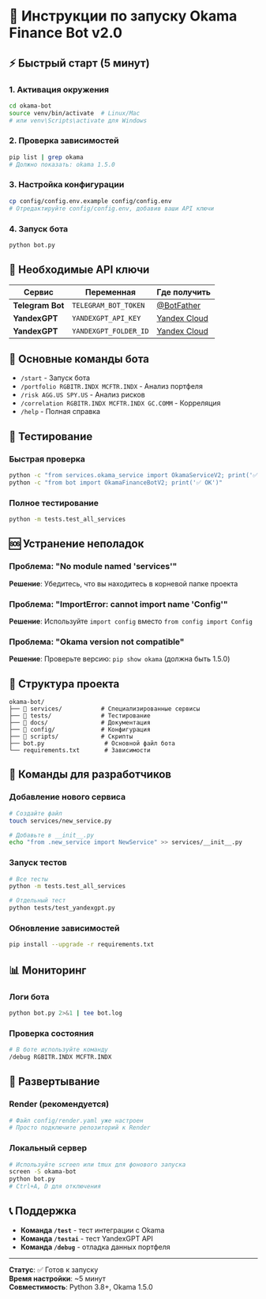 # 🚀 Инструкции по запуску Okama Finance Bot v2.0

## ⚡ Быстрый старт (5 минут)

### 1. Активация окружения
```bash
cd okama-bot
source venv/bin/activate  # Linux/Mac
# или venv\Scripts\activate для Windows
```

### 2. Проверка зависимостей
```bash
pip list | grep okama
# Должно показать: okama 1.5.0
```

### 3. Настройка конфигурации
```bash
cp config/config.env.example config/config.env
# Отредактируйте config/config.env, добавив ваши API ключи
```

### 4. Запуск бота
```bash
python bot.py
```

## 🔑 Необходимые API ключи

| Сервис | Переменная | Где получить |
|--------|------------|--------------|
| **Telegram Bot** | `TELEGRAM_BOT_TOKEN` | [@BotFather](https://t.me/botfather) |
| **YandexGPT** | `YANDEXGPT_API_KEY` | [Yandex Cloud](https://cloud.yandex.ru/) |
| **YandexGPT** | `YANDEXGPT_FOLDER_ID` | [Yandex Cloud](https://cloud.yandex.ru/) |

## 📱 Основные команды бота

- `/start` - Запуск бота
- `/portfolio RGBITR.INDX MCFTR.INDX` - Анализ портфеля
- `/risk AGG.US SPY.US` - Анализ рисков
- `/correlation RGBITR.INDX MCFTR.INDX GC.COMM` - Корреляция
- `/help` - Полная справка

## 🧪 Тестирование

### Быстрая проверка
```bash
python -c "from services.okama_service import OkamaServiceV2; print('✅ OK')"
python -c "from bot import OkamaFinanceBotV2; print('✅ OK')"
```

### Полное тестирование
```bash
python -m tests.test_all_services
```

## 🆘 Устранение неполадок

### Проблема: "No module named 'services'"
**Решение**: Убедитесь, что вы находитесь в корневой папке проекта

### Проблема: "ImportError: cannot import name 'Config'"
**Решение**: Используйте `import config` вместо `from config import Config`

### Проблема: "Okama version not compatible"
**Решение**: Проверьте версию: `pip show okama` (должна быть 1.5.0)

## 📁 Структура проекта

```
okama-bot/
├── 📁 services/           # Специализированные сервисы
├── 📁 tests/              # Тестирование
├── 📁 docs/               # Документация
├── 📁 config/             # Конфигурация
├── 📁 scripts/            # Скрипты
├── bot.py                 # Основной файл бота
└── requirements.txt       # Зависимости
```

## 🎯 Команды для разработчиков

### Добавление нового сервиса
```bash
# Создайте файл
touch services/new_service.py

# Добавьте в __init__.py
echo "from .new_service import NewService" >> services/__init__.py
```

### Запуск тестов
```bash
# Все тесты
python -m tests.test_all_services

# Отдельный тест
python tests/test_yandexgpt.py
```

### Обновление зависимостей
```bash
pip install --upgrade -r requirements.txt
```

## 📊 Мониторинг

### Логи бота
```bash
python bot.py 2>&1 | tee bot.log
```

### Проверка состояния
```bash
# В боте используйте команду
/debug RGBITR.INDX MCFTR.INDX
```

## 🚀 Развертывание

### Render (рекомендуется)
```bash
# Файл config/render.yaml уже настроен
# Просто подключите репозиторий к Render
```

### Локальный сервер
```bash
# Используйте screen или tmux для фонового запуска
screen -S okama-bot
python bot.py
# Ctrl+A, D для отключения
```

## 📞 Поддержка

- **Команда `/test`** - тест интеграции с Okama
- **Команда `/testai`** - тест YandexGPT API
- **Команда `/debug`** - отладка данных портфеля

---

**Статус**: ✅ Готов к запуску  
**Время настройки**: ~5 минут  
**Совместимость**: Python 3.8+, Okama 1.5.0
